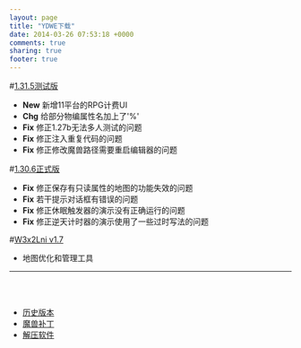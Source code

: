 ```yaml
---
layout: page
title: "YDWE下载"
date: 2014-03-26 07:53:18 +0000
comments: true
sharing: true
footer: true
---
```


#[1.31.5测试版](http://pan.baidu.com/s/1qY0gHvI)

* **New** 新增11平台的RPG计费UI
* **Chg** 给部分物编属性名加上了'%'
* **Fix** 修正1.27b无法多人测试的问题
* **Fix** 修正注入重复代码的问题
* **Fix** 修正修改魔兽路径需要重启编辑器的问题


#[1.30.6正式版](http://pan.baidu.com/s/1bM6SvO)

* **Fix** 修正保存有只读属性的地图的功能失效的问题
* **Fix** 若干提示对话框有错误的问题
* **Fix** 修正休眠触发器的演示没有正确运行的问题
* **Fix** 修正逆天计时器的演示使用了一些过时写法的问题


#[W3x2Lni v1.7](http://pan.baidu.com/s/1gfP19Xh)

* 地图优化和管理工具

---

<br><br>

* [历史版本](http://pan.baidu.com/share/link?shareid=401650&uk=3389291567)
* [魔兽补丁](http://pan.baidu.com/share/link?shareid=401621&uk=3389291567)
* [解压软件](http://sparanoid.com/lab/7z/)
